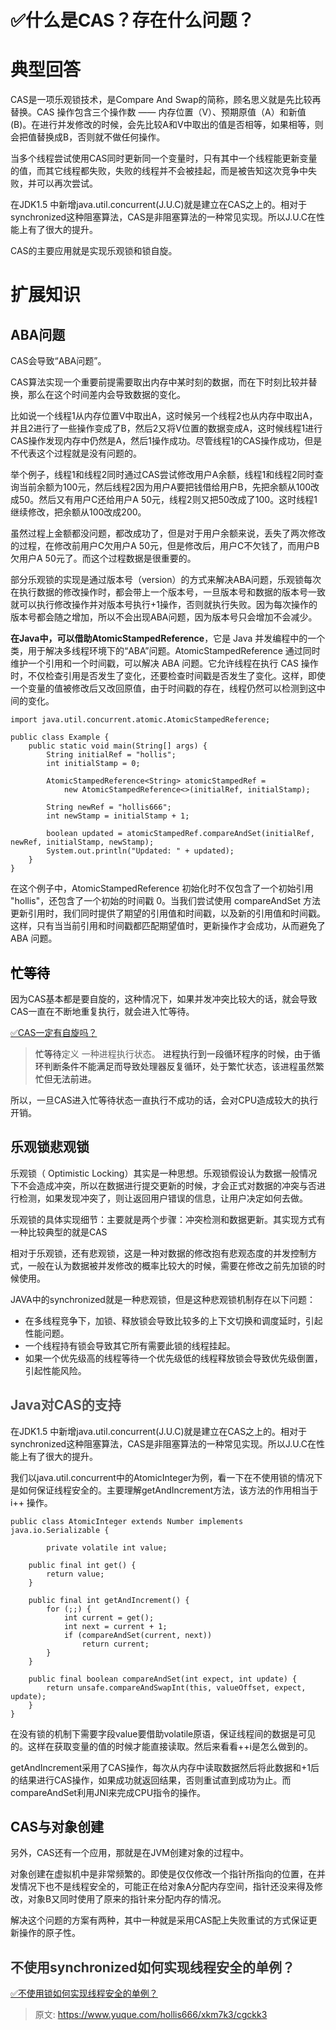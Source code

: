 # ✅什么是CAS？存在什么问题？

# 典型回答


CAS是一项乐观锁技术，是Compare And Swap的简称，顾名思义就是先比较再替换。CAS 操作包含三个操作数 —— 内存位置（V）、预期原值（A）和新值(B)。在进行并发修改的时候，会先比较A和V中取出的值是否相等，如果相等，则会把值替换成B，否则就不做任何操作。



当多个线程尝试使用CAS同时更新同一个变量时，只有其中一个线程能更新变量的值，而其它线程都失败，失败的线程并不会被挂起，而是被告知这次竞争中失败，并可以再次尝试。



在JDK1.5 中新增java.util.concurrent(J.U.C)就是建立在CAS之上的。相对于synchronized这种阻塞算法，CAS是非阻塞算法的一种常见实现。所以J.U.C在性能上有了很大的提升。



CAS的主要应用就是实现乐观锁和锁自旋。

# 扩展知识


## ABA问题


CAS会导致“ABA问题”。



CAS算法实现一个重要前提需要取出内存中某时刻的数据，而在下时刻比较并替换，那么在这个时间差内会导致数据的变化。



比如说一个线程1从内存位置V中取出A，这时候另一个线程2也从内存中取出A，并且2进行了一些操作变成了B，然后2又将V位置的数据变成A，这时候线程1进行CAS操作发现内存中仍然是A，然后1操作成功。尽管线程1的CAS操作成功，但是不代表这个过程就是没有问题的。



举个例子，线程1和线程2同时通过CAS尝试修改用户A余额，线程1和线程2同时查询当前余额为100元，然后线程2因为用户A要把钱借给用户B，先把余额从100改成50。然后又有用户C还给用户A 50元，线程2则又把50改成了100。这时线程1继续修改，把余额从100改成200。



虽然过程上金额都没问题，都改成功了，但是对于用户余额来说，丢失了两次修改的过程，在修改前用户C欠用户A 50元，但是修改后，用户C不欠钱了，而用户B欠用户A 50元了。而这个过程数据是很重要的。



部分乐观锁的实现是通过版本号（version）的方式来解决ABA问题，乐观锁每次在执行数据的修改操作时，都会带上一个版本号，一旦版本号和数据的版本号一致就可以执行修改操作并对版本号执行+1操作，否则就执行失败。因为每次操作的版本号都会随之增加，所以不会出现ABA问题，因为版本号只会增加不会减少。  



**在Java中，可以借助AtomicStampedReference**，它是 Java 并发编程中的一个类，用于解决多线程环境下的“ABA”问题。AtomicStampedReference 通过同时维护一个引用和一个时间戳，可以解决 ABA 问题。它允许线程在执行 CAS 操作时，不仅检查引用是否发生了变化，还要检查时间戳是否发生了变化。这样，即使一个变量的值被修改后又改回原值，由于时间戳的存在，线程仍然可以检测到这中间的变化。



```plain
import java.util.concurrent.atomic.AtomicStampedReference;

public class Example {
    public static void main(String[] args) {
        String initialRef = "hollis";
        int initialStamp = 0;

        AtomicStampedReference<String> atomicStampedRef =
            new AtomicStampedReference<>(initialRef, initialStamp);

        String newRef = "hollis666";
        int newStamp = initialStamp + 1;

        boolean updated = atomicStampedRef.compareAndSet(initialRef, newRef, initialStamp, newStamp);
        System.out.println("Updated: " + updated);
    }
}

```



在这个例子中，AtomicStampedReference 初始化时不仅包含了一个初始引用 "hollis"，还包含了一个初始的时间戳 0。当我们尝试使用 compareAndSet 方法更新引用时，我们同时提供了期望的引用值和时间戳，以及新的引用值和时间戳。这样，只有当当前引用和时间戳都匹配期望值时，更新操作才会成功，从而避免了 ABA 问题。



## <font style="color:rgb(0, 0, 0);">忙等待</font>
因为CAS基本都是要自旋的，这种情况下，如果并发冲突比较大的话，就会导致CAS一直在不断地重复执行，就会进入忙等待。



[✅CAS一定有自旋吗？](https://www.yuque.com/hollis666/xkm7k3/cle1ag1rfu3uuwzg)



> <font style="color:rgb(32, 33, 36);">忙等待</font>定义 一种进程执行状态。<font style="color:rgb(32, 33, 36);"> 进程执行到一段循环程序的时候，由于循环判断条件不能满足而导致处理器反复循环，处于繁忙状态，该进程虽然繁忙但无法前进。</font>
>



所以，一旦CAS进入忙等待状态一直执行不成功的话，会对CPU造成较大的执行开销。



## 乐观锁悲观锁


乐观锁（ Optimistic Locking）其实是一种思想。乐观锁假设认为数据一般情况下不会造成冲突，所以在数据进行提交更新的时候，才会正式对数据的冲突与否进行检测，如果发现冲突了，则让返回用户错误的信息，让用户决定如何去做。



乐观锁的具体实现细节：主要就是两个步骤：冲突检测和数据更新。其实现方式有一种比较典型的就是CAS



相对于乐观锁，还有悲观锁，这是一种对数据的修改抱有悲观态度的并发控制方式，一般在认为数据被并发修改的概率比较大的时候，需要在修改之前先加锁的时候使用。



JAVA中的synchronized就是一种悲观锁，但是这种悲观锁机制存在以下问题：



+ 在多线程竞争下，加锁、释放锁会导致比较多的上下文切换和调度延时，引起性能问题。
+ 一个线程持有锁会导致其它所有需要此锁的线程挂起。
+ 如果一个优先级高的线程等待一个优先级低的线程释放锁会导致优先级倒置，引起性能风险。



## <font style="color:rgb(85, 85, 85);">Java对CAS的支持</font>


在JDK1.5 中新增java.util.concurrent(J.U.C)就是建立在CAS之上的。相对于synchronized这种阻塞算法，CAS是非阻塞算法的一种常见实现。所以J.U.C在性能上有了很大的提升。

我们以java.util.concurrent中的AtomicInteger为例，看一下在不使用锁的情况下是如何保证线程安全的。主要理解getAndIncrement方法，该方法的作用相当于 i++ 操作。



```plain
public class AtomicInteger extends Number implements java.io.Serializable {  

        private volatile int value;  

    public final int get() {  
        return value;  
    }  

    public final int getAndIncrement() {  
        for (;;) {  
            int current = get();  
            int next = current + 1;  
            if (compareAndSet(current, next))  
                return current;  
        }  
    }  

    public final boolean compareAndSet(int expect, int update) {  
        return unsafe.compareAndSwapInt(this, valueOffset, expect, update);  
    }  
}
```



在没有锁的机制下需要字段value要借助volatile原语，保证线程间的数据是可见的。这样在获取变量的值的时候才能直接读取。然后来看看++i是怎么做到的。



getAndIncrement采用了CAS操作，每次从内存中读取数据然后将此数据和+1后的结果进行CAS操作，如果成功就返回结果，否则重试直到成功为止。而compareAndSet利用JNI来完成CPU指令的操作。



## CAS与对象创建


另外，CAS还有一个应用，那就是在JVM创建对象的过程中。



对象创建在虚拟机中是非常频繁的。即使是仅仅修改一个指针所指向的位置，在并发情况下也不是线程安全的，可能正在给对象A分配内存空间，指针还没来得及修改，对象B又同时使用了原来的指针来分配内存的情况。



解决这个问题的方案有两种，其中一种就是采用CAS配上失败重试的方式保证更新操作的原子性。

<font style="color:rgb(51, 51, 51);"></font>

## <font style="color:rgb(51, 51, 51);">不使用synchronized如何实现线程安全的单例？</font>


[✅不使用锁如何实现线程安全的单例？](https://www.yuque.com/hollis666/xkm7k3/zfwetw)



> 原文: <https://www.yuque.com/hollis666/xkm7k3/cgckk3>